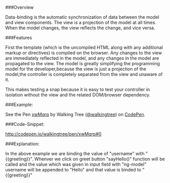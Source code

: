 ###Overview

Data-binding is the automatic synchronization of data between the model and view components.
The view is a projection of the model at all times. When the model changes, the view reflects the change, and vice versa.

###Features

First the template (which is the uncompiled HTML along with any additional markup or directives) is compiled on the browser.
Any changes to the view are immediately reflected in the model, and any changes in the model are propagated to the view.
The model is greatly simplifying the programming model for the developer,because the view is just a projection of the model,the controller is completely separated from the view and unaware of it. 

This makes testing a snap because it is easy to test your controller in isolation without the view and the related DOM/browser dependency.

###Example:

<p data-height="268" data-theme-id="0" data-slug-hash="xwMqrp" data-default-tab="result" data-user="walkingtree" class='codepen'>See the Pen <a href='http://codepen.io/walkingtree/pen/xwMqrp/'>xwMqrp</a> by Walking Tree (<a href='http://codepen.io/walkingtree'>@walkingtree</a>) on <a href='http://codepen.io'>CodePen</a>.</p>
<script async src="//assets.codepen.io/assets/embed/ei.js"></script>

###Code-Snippet:

http://codepen.io/walkingtree/pen/xwMqrp#0

###Explanation:

In the above example we are binding the value of "username" with "{{greeting}}". Whenver we click on greet button "sayHello()" function will be called and the value which was given in input field with "ng-model" username will be appended to "Hello" and that value is binded to "{{greeting}}"
